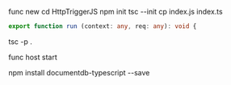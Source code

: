 
func new
cd HttpTriggerJS
npm init
tsc --init
cp index.js index.ts


```ts
export function run (context: any, req: any): void {
```

tsc -p .

func host start

npm install documentdb-typescript --save

